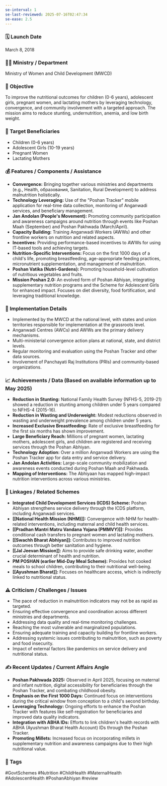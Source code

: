 ```yaml
---
se-interval: 1
se-last-reviewed: 2025-07-16T02:47:34
se-ease: 2.5
---
```


### 🗓️ **Launch Date**
March 8, 2018

### 🧑‍🏫 **Ministry / Department**
Ministry of Women and Child Development (MWCD)

### 🎯 **Objective**
To improve the nutritional outcomes for children (0-6 years), adolescent girls, pregnant women, and lactating mothers by leveraging technology, convergence, and community involvement with a targeted approach. The mission aims to reduce stunting, undernutrition, anemia, and low birth weight.

### 👥 **Target Beneficiaries**
- Children (0-6 years)
- Adolescent Girls (10-19 years)
- Pregnant Women
- Lactating Mothers

### 💰 **Features / Components / Assistance**
- **Convergence:** Bringing together various ministries and departments (e.g., Health, образования, Sanitation, Rural Development) to address malnutrition holistically.
- **Technology Leveraging:** Use of the "Poshan Tracker" mobile application for real-time data collection, monitoring of Anganwadi services, and beneficiary management.
- **Jan Andolan (People's Movement):** Promoting community participation and awareness campaigns around nutrition through events like Poshan Maah (September) and Poshan Pakhwada (March/April).
- **Capacity Building:** Training Anganwadi Workers (AWWs) and other frontline workers on nutrition and related aspects.
- **Incentives:** Providing performance-based incentives to AWWs for using IT-based tools and achieving targets.
- **Nutrition-Specific Interventions:** Focus on the first 1000 days of a child's life, promoting breastfeeding, age-appropriate feeding practices, micronutrient supplementation, and management of malnutrition.
- **Poshan Vatika (Nutri-Gardens):** Promoting household-level cultivation of nutritious vegetables and fruits.
- **Mission Poshan 2.0:** An evolved form of Poshan Abhiyan, integrating supplementary nutrition programs and the Scheme for Adolescent Girls for enhanced impact. Focuses on diet diversity, food fortification, and leveraging traditional knowledge.

### 📍 **Implementation Details**
- Implemented by the MWCD at the national level, with states and union territories responsible for implementation at the grassroots level.
- Anganwadi Centres (AWCs) and AWWs are the primary delivery mechanisms.
- Multi-ministerial convergence action plans at national, state, and district levels.
- Regular monitoring and evaluation using the Poshan Tracker and other data sources.
- Involvement of Panchayati Raj Institutions (PRIs) and community-based organizations.

### 📈 **Achievements / Data** (Based on available information up to May 2025)
- **Reduction in Stunting:** National Family Health Survey (NFHS-5, 2019-21) showed a reduction in stunting among children under 5 years compared to NFHS-4 (2015-16).
- **Reduction in Wasting and Underweight:** Modest reductions observed in wasting and underweight prevalence among children under 5 years.
- **Increased Exclusive Breastfeeding:** Rate of exclusive breastfeeding for the first six months has shown improvement.
- **Large Beneficiary Reach:** Millions of pregnant women, lactating mothers, adolescent girls, and children are registered and receiving services through the Poshan Abhiyan.
- **Technology Adoption:** Over a million Anganwadi Workers are using the Poshan Tracker app for data entry and service delivery.
- **Jan Andolan Activities:** Large-scale community mobilization and awareness events conducted during Poshan Maah and Pakhwada.
- **Mapping of Interventions:** The Abhiyaan has mapped high-impact nutrition interventions across various ministries.

### 🧩 **Linkages / Related Schemes**
- **Integrated Child Development Services (ICDS) Scheme:** Poshan Abhiyan strengthens service delivery through the ICDS platform, including Anganwadi services.
- **[[National Health Mission (NHM)]]:** Convergence with NHM for health-related interventions, including maternal and child health services.
- **[[Pradhan Mantri Matru Vandana Yojana (PMMVY)]]:** Provides conditional cash transfers to pregnant women and lactating mothers.
- **[[Swachh Bharat Abhiyan]]:** Contributes to improved nutrition outcomes through better sanitation and hygiene.
- **[[Jal Jeevan Mission]]:** Aims to provide safe drinking water, another crucial determinant of health and nutrition.
- **PM POSHAN (earlier Mid-Day Meal Scheme):** Provides hot cooked meals to school children, contributing to their nutritional well-being.
- **[[Ayushman Bharat]]:** Focuses on healthcare access, which is indirectly linked to nutritional status.

### ⚠️ **Criticism / Challenges / Issues**
- The pace of reduction in malnutrition indicators may not be as rapid as targeted.
- Ensuring effective convergence and coordination across different ministries and departments.
- Addressing data quality and real-time monitoring challenges.
- Reaching the most vulnerable and marginalized populations.
- Ensuring adequate training and capacity building for frontline workers.
- Addressing systemic issues contributing to malnutrition, such as poverty and food insecurity.
- Impact of external factors like pandemics on service delivery and nutritional status.

### ✍️ **Recent Updates / Current Affairs Angle**
- **Poshan Pakhwada 2025:** Observed in April 2025, focusing on maternal and infant nutrition, digital accessibility for beneficiaries through the Poshan Tracker, and combating childhood obesity.
- **Emphasis on the First 1000 Days:** Continued focus on interventions during the critical window from conception to a child's second birthday.
- **Leveraging Technology:** Ongoing efforts to enhance the Poshan Tracker with features like self-registration for beneficiaries and improved data quality indicators.
- **Integration with ABHA IDs:** Efforts to link children's health records with ABHA (Ayushman Bharat Health Account) IDs through the Poshan Tracker.
- **Promoting Millets:** Increased focus on incorporating millets in supplementary nutrition and awareness campaigns due to their high nutritional value.

### 🔗 **Tags**
#GovtSchemes #Nutrition #ChildHealth #MaternalHealth #AdolescentHealth #PoshanAbhiyan
#review